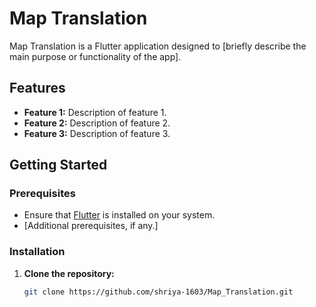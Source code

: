 # Map Translation

Map Translation is a Flutter application designed to [briefly describe the main purpose or functionality of the app].

## Features

- **Feature 1:** Description of feature 1.
- **Feature 2:** Description of feature 2.
- **Feature 3:** Description of feature 3.

## Getting Started

### Prerequisites

- Ensure that [Flutter](https://flutter.dev/docs/get-started/install) is installed on your system.
- [Additional prerequisites, if any.]

### Installation

1. **Clone the repository:**
   ```bash
   git clone https://github.com/shriya-1603/Map_Translation.git
